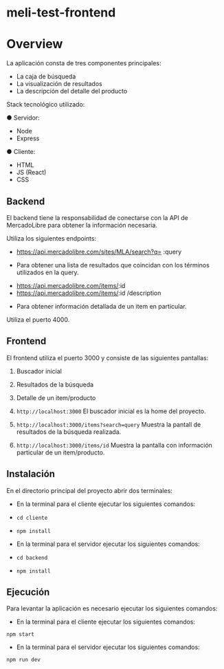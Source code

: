 # meli-test-frontend

# Overview

La aplicación consta de tres componentes principales: 
- La caja de búsqueda
- La visualización de resultados
- La descripción del detalle del producto

Stack tecnológico utilizado:

● Servidor:
- Node
- Express

● Cliente:
- HTML
- JS (React)
- CSS 

## Backend

El backend tiene la responsabilidad de conectarse con la API de MercadoLibre para obtener la información necesaria.

Utiliza los siguientes endpoints:

* https://api.mercadolibre.com/sites/MLA/search?q= :query 

- Para obtener una lista de resultados que coincidan con los términos utilizados en la query.

* https://api.mercadolibre.com/items/ ​ :id
* https://api.mercadolibre.com/items/ ​ :id​ /description

- Para obtener información detallada de un item en particular.

Utiliza el puerto 4000.

## Frontend

El frontend utiliza el puerto 3000 y consiste de las siguientes pantallas:

1. Buscador inicial 
2. Resultados de la búsqueda
3. Detalle de un item/producto

1. `http://localhost:3000`
El buscador inicial es la home del proyecto.

2. `http://localhost:3000/items?search=query`
Muestra la pantall de resultados de la búsqueda realizada.

3. `http://localhost:3000/items/id`
Muestra la pantalla con información particular de un item/producto.

## Instalación

En el directorio principal del proyecto abrir dos terminales:

- En la terminal para el cliente ejecutar los siguientes comandos:

- `cd cliente`
- `npm install`

- En la terminal para el servidor ejecutar los siguientes comandos:

- `cd backend`
- `npm install`

## Ejecución

Para levantar la aplicación es necesario ejecutar los siguientes comandos:

- En la terminal para el cliente ejecutar los siguientes comandos:

`npm start`

- En la terminal para el servidor ejecutar los siguientes comandos:

`npm run dev`

